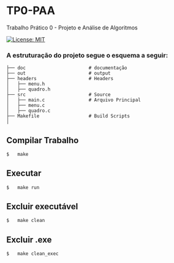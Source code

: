 # TP0-PAA
Trabalho Prático 0 - Projeto e Análise de Algoritmos

[![License: MIT](https://img.shields.io/badge/License-MIT-blue.svg)](https://opensource.org/licenses/MIT) 

### A  estruturação do projeto segue o esquema a seguir:

    ├── doc                       # documentação 
    ├── out                       # output  
    ├── headers                   # Headers    
    │   ├── menu.h  
    │   ├── quadro.h              
    ├── src                       # Source    
    │   ├── main.c                # Arquivo Principal
    │   ├── menu.c  
    │   ├── quadro.c    
    ├── Makefile                  # Build Scripts       
    │   

## Compilar Trabalho
```sh
$   make
```

## Executar  
```sh   
$   make run
```

## Excluir executável  
```sh   
$   make clean
```

## Excluir .exe 
```sh   
$   make clean_exec
```